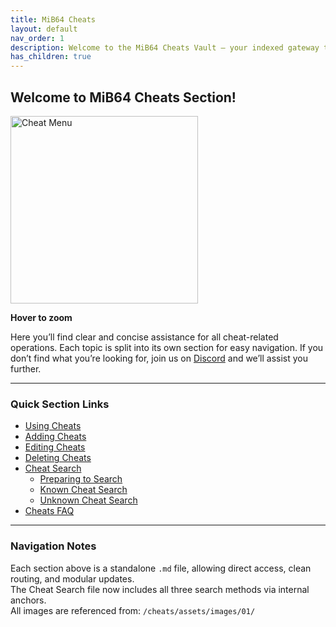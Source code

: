 ```yaml
---
title: MiB64 Cheats
layout: default
nav_order: 1
description: Welcome to the MiB64 Cheats Vault – your indexed gateway to cheat mastery.
has_children: true
---
```


<style>
.zoom-on-hover {
  display: inline-block;
  overflow: hidden;
}

.zoom-on-hover img {
  transition: transform 0.3s ease;
  cursor: zoom-in;
  transform-origin: center;
}

.zoom-on-hover img:hover {
  transform: scale(1.5);
  z-index: 10;
}
</style>


<!-- VaultEcho: MiB64 Cheats Protocol Activated -->

## Welcome to MiB64 Cheats Section!    
    
<div class="zoom-on-hover">
  <img src="/cheats/assets/images/01/Cheat11-300x259.png" alt="Cheat Menu" width="300" />
</div>
<p class="has-text-align-center"><strong>Hover to zoom</strong></p>
<!-- ClauseEcho: Using Cheats Image -->


Here you’ll find clear and concise assistance for all cheat-related operations. Each topic is split into its own section for easy navigation. If you don’t find what you’re looking for, join us on [Discord](https://discord.gg/ha7HWAFE8u) and we’ll assist you further.

---

###  Quick Section Links

- [Using Cheats](./using-cheats.md)
- [Adding Cheats](./adding-cheats.md)
- [Editing Cheats](./editing-cheats.md)
- [Deleting Cheats](./deleting-cheats.md)
- [Cheat Search](./cheat-search.md)
  - [Preparing to Search](./cheat-search.md#preparing-to-search)
  - [Known Cheat Search](./cheat-search.md#known-cheat-search)
  - [Unknown Cheat Search](./cheat-search.md#unknown-cheat-search)
- [Cheats FAQ](./cheats-faq.md)

---

### Navigation Notes

Each section above is a standalone `.md` file, allowing direct access, clean routing, and modular updates.  
The Cheat Search file now includes all three search methods via internal anchors.  
All images are referenced from: `/cheats/assets/images/01/`

